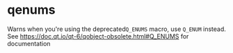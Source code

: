 # qenums

Warns when you're using the deprecated`Q_ENUMS` macro, use `Q_ENUM` instead.
See https://doc.qt.io/qt-6/qobject-obsolete.html#Q_ENUMS for documentation
